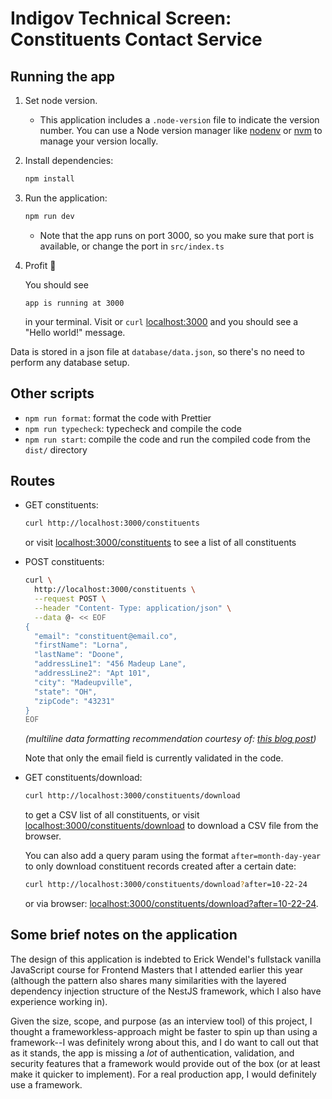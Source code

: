 # Indigov Technical Screen: Constituents Contact Service

## Running the app

1. Set node version.
   - This application includes a `.node-version` file to indicate the version number. You can use a Node version manager like [nodenv](https://github.com/nodenv/nodenv) or [nvm](https://github.com/nvm-sh/nvm) to manage your version locally.
2. Install dependencies:

    ```sh
    npm install
    ```

3. Run the application:

    ```sh
    npm run dev
    ```

    - Note that the app runs on port 3000, so you make sure that port is available, or change the port in `src/index.ts`

4. Profit 🎉

    You should see

      ```text
      app is running at 3000
      ```

      in your terminal. Visit or `curl` [localhost:3000](http://localhost:3000/) and you should see a "Hello world!" message.

Data is stored in a json file at `database/data.json`, so there's no need to perform any database setup.

## Other scripts

- `npm run format`: format the code with Prettier
- `npm run typecheck`: typecheck and compile the code
- `npm run start`: compile the code and run the compiled code from the `dist/` directory

## Routes

- GET constituents:

    ```sh
    curl http://localhost:3000/constituents
    ```

    or visit [localhost:3000/constituents](http://localhost:3000/constituents) to see a list of all constituents

- POST constituents:

    ```sh
    curl \
      http://localhost:3000/constituents \
      --request POST \
      --header "Content- Type: application/json" \
      --data @- << EOF
    {
      "email": "constituent@email.co",
      "firstName": "Lorna",
      "lastName": "Doone",
      "addressLine1": "456 Madeup Lane",
      "addressLine2": "Apt 101",
      "city": "Madeupville",
      "state": "OH",
      "zipCode": "43231"
    }
    EOF
    ```

    _(multiline data formatting recommendation courtesy of: [this blog post](https://nickjanetakis.com/blog/using-curl-with-multiline-json-data))_

  Note that only the email field is currently validated in the code.

- GET constituents/download:

    ```sh
    curl http://localhost:3000/constituents/download
    ```

    to get a CSV list of all constituents, or visit [localhost:3000/constituents/download](http://localhost:3000/constituents/download) to download a CSV file from the browser.

    You can also add a query param using the format `after=month-day-year` to only download constituent records created after a certain date:

    ```sh
    curl http://localhost:3000/constituents/download?after=10-22-24
    ```

    or via browser: [localhost:3000/constituents/download?after=10-22-24](http://localhost:3000/constituents/download?after=10-22-24).

## Some brief notes on the application

The design of this application is indebted to Erick Wendel's fullstack vanilla JavaScript course for Frontend Masters that I attended earlier this year (although the pattern also shares many similarities with the layered dependency injection structure of the  NestJS framework, which I also have experience working in).

Given the size, scope, and purpose (as an interview tool) of this project, I thought a frameworkless-approach might be faster to spin up than using a framework--I was definitely wrong about this, and I do want to call out that as it stands, the app is missing a _lot_ of authentication, validation, and security features that a framework would provide out of the box (or at least make it quicker to implement). For a real production app, I would definitely use a framework.
